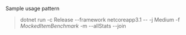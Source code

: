 ﻿Sample usage pattern 

> dotnet run -c Release --framework netcoreapp3.1 -- -j Medium -f *MockedItemBenchmark* -m --allStats --join